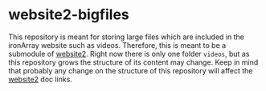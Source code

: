 # website2-bigfiles

This repository is meant for storing large files which are included in the ironArray website such as videos. Therefore, this is meant to be a submodule of [website2](https://github.com/ironArray/website2). Right now there is only one folder `videos`, but as this repository grows the structure of its content may change. Keep in mind that probably any change on the structure of this repository will affect the [website2](https://github.com/ironArray/website2) doc links.
